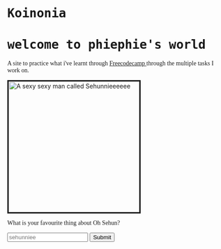 <!DOCTYPE html>
<html>
  <link href="https://fonts.googleapis.com/css?family=Inconsolata&display=swap" rel="stylesheet">
  <style>
      .grey background {
    background-color:grey;
    }
    h1{
      font-family:monospace;
      color:charcoal; 
    }
    p{
      font-family:INCONSOLATA,GENERIC_NAME;
      color:charcoal; 
    }
    .smaller-image {
      width:300px;
    }
    .thin-charcoal-border { 
      border-color:Charcoal;
      border-width:3px;
      border-style:solid; 
    }
  </style>
<div class="grey-background">
   <h1 style="color:grey-green"> Koinonia </h1>
    <h1> welcome to phiephie's world  </h1>
    <p> A site to practice what i've learnt through <a href="https://www.freecodecamp.org/"> Freecodecamp </a> through the multiple tasks I work on. </p>
    <img src="https://vignette.wikia.nocookie.net/kpop/images/b/b1/EXO_Sehun_Obsession_teaser_photo_3.png/revision/latest?cb=20191114220520" class="smaller-image thin-charcoal-border" alt=" A sexy sexy man called Sehunnieeeeee">
<form >
  <p> What is your favourite thing about Oh Sehun? </p>
  <input type="text" placeholder="sehunniee">
  <button type="submit"> Submit </button>
    </form>
</div>
